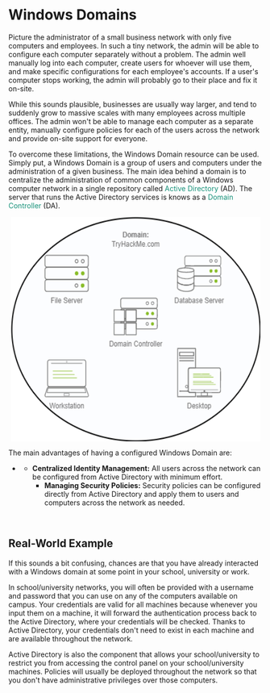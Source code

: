 # Windows Domains

Picture the administrator of a small business network with only five computers and employees. In such a tiny network, the admin will be able to configure each computer separately without a problem. The admin well manually log into each computer, create users for whoever will use them, and make specific configurations for each employee's accounts. If a user's computer stops working, the admin will probably go to their place and fix it on-site.

While this sounds plausible, businesses are usually way larger, and tend to suddenly grow to massive scales with many employees across multiple offices. The admin won't be able to manage each computer as a separate entity, manually configure policies for each of the users across the network and provide on-site support for everyone.

To overcome these limitations, the Windows Domain resource can be used. Simply put, a Windows Domain is a group of users and computers under the administration of a given business. The main idea behind a domain is to centralize the administration of common components of a Windows computer network in a single repository called <span style="color: #169179;">Active Directory</span> (AD). The server that runs the Active Directory services is knows as a <span style="color: #169179;">Domain Controller</span> (DA).

<img src="../../_resources/bebe5dfec0208bf563d01fa2dd1fb7a7.png" alt="bebe5dfec0208bf563d01fa2dd1fb7a7.png" width="495" height="445" style="display: block; margin: 0 auto;" class="jop-noMdConv">

The main advantages of having a configured Windows Domain are:

- - **Centralized Identity Management:** All users across the network can be configured from Active Directory with minimum effort.
    - **Managing Security Policies:** Security policies can be configured directly from Active Directory and apply them to users and computers across the network as needed.

&nbsp;

## Real-World Example

If this sounds a bit confusing, chances are that you have already interacted with a Windows domain at some point in your school, university or work.

In school/university networks, you will often be provided with a username and password that you can use on any of the computers available on campus. Your credentials are valid for all machines because whenever you input them on a machine, it will forward the authentication process back to the Active Directory, where your credentials will be checked. Thanks to Active Directory, your credentials don't need to exist in each machine and are available throughout the network.

Active Directory is also the component that allows your school/university to restrict you from accessing the control panel on your school/university machines. Policies will usually be deployed throughout the network so that you don't have administrative privileges over those computers.